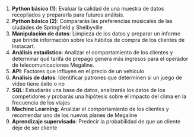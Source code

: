 1. **Python básico (1)**: Evaluar la calidad de una muestra de datos recopilados y prepararla para futuros análisis.
2. **Python básico (2)**: Compararás las preferencias musicales de las ciudades de Springfield y Shelbyville
3. **Manipulación de datos**: Limpieza de los datos y preparar un informe que brinde información sobre los hábitos de compra de los clientes de Instacart.
4. **Análisis estadístico**:  Analizar el comportamiento de los clientes y determinar qué tarifa de prepago genera más ingresos para el operador de telecomunicaciones Megaline.
5. **API**: Factores que influyen en el precio de un vehículo
6. **Análisis de datos**: Identificar patrones que determinen si un juego de video tiene éxito o no
7. **SQL**: Estudiarás una base de datos, analizarás los datos de los competidores y probarás una hipótesis sobre el impacto del clima en la frecuencia de los viajes
8. **Machine Learning**: Analizar el comportamiento de los clientes y recomendar uno de los nuevos planes de Megaline
9. **Aprendizaje supervisado**: Predecir la probabilidad de que un cliente deje de ser cliente